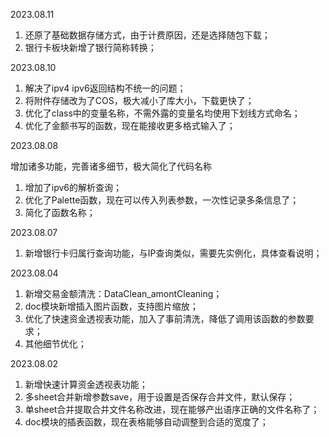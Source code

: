 2023.08.11

1. 还原了基础数据存储方式，由于计费原因，还是选择随包下载；
2. 银行卡板块新增了银行简称转换；

2023.08.10

1. 解决了ipv4 ipv6返回结构不统一的问题；
2. 将附件存储改为了COS，极大减小了库大小，下载更快了；
3. 优化了class中的变量名称，不需外露的变量名均使用下划线方式命名；
4. 优化了金额书写的函数，现在能接收更多格式输入了；

2023.08.08

增加诸多功能，完善诸多细节，极大简化了代码名称

1. 增加了ipv6的解析查询；
2. 优化了Palette函数，现在可以传入列表参数，一次性记录多条信息了；
3. 简化了函数名称；

2023.08.07

1. 新增银行卡归属行查询功能，与IP查询类似，需要先实例化，具体查看说明；

2023.08.04

1. 新增交易金额清洗：DataClean_amontCleaning；
2. doc模块新增插入图片函数，支持图片缩放；
3. 优化了快速资金透视表功能，加入了事前清洗，降低了调用该函数的参数要求；
4. 其他细节优化；

2023.08.02

1. 新增快速计算资金透视表功能；
2. 多sheet合并新增参数save，用于设置是否保存合并文件，默认保存；
3. 单sheet合并提取合并文件名称改进，现在能够产出语序正确的文件名称了；
4. doc模块的插表函数，现在表格能够自动调整到合适的宽度了；